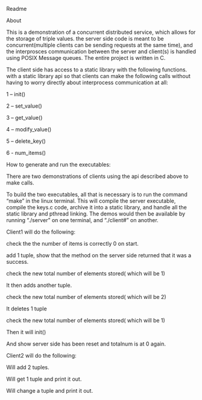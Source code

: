 Readme



About

This is a demonstration of a concurrent distributed service, which allows for the storage of triple values. the server side code is meant to be concurrent(multiple clients can be sending requests at the same time), and the interprosces communication between the server and client(s) is handled using POSIX Message queues. The entire project is written in C. 

The client side has access to a static library with the following functions. with a static library api so that clients can make the following calls without having to worry directly about interprocess communication at all: 

1 – init() 

2 – set_value()

3 – get_value()

4 – modify_value()

5 – delete_key()

6 - num_items()





How to generate and run the executables:

There are two demonstrations of clients using the api described above to make calls.

To build the two executables, all that is necessary is to run the command “make” in the linux terminal. This will compile the server executable, compile the keys.c code, archive it into a static library, and handle all the static library and pthread linking. The demos would then be available by running “./server” on one terminal, and “./client#” on another.





Client1 will do the following:

check the the number of items is correctly 0 on start.

add 1 tuple, show that the method on the server side returned that it was a success.

check the new total number of elements stored( which will be 1)

It then adds another tuple. 

check the new total number of elements stored( which will be 2)

It deletes 1 tuple 

check the new total number of elements stored( which will be 1)

Then it will init()

And show server side has been reset and totalnum is at 0 again.





Client2 will do the following: 

Will add 2 tuples. 

Will get 1 tuple and print it out.

Will change a tuple and print it out.



